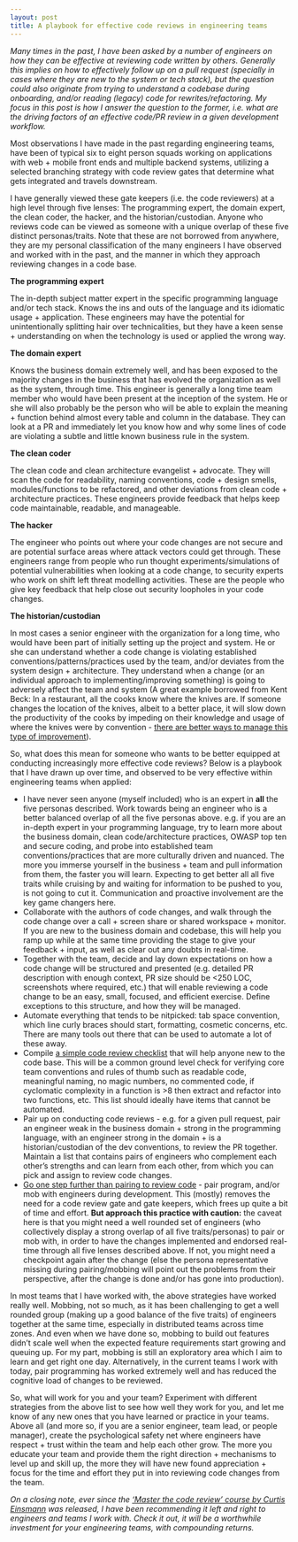 ```yaml
---
layout: post
title: A playbook for effective code reviews in engineering teams
---
```


*Many times in the past, I have been asked by a number of engineers on how they can be effective at reviewing code written by others. Generally this implies on how to effectively follow up on a pull request (specially in cases where they are new to the system or tech stack), but the question could also originate from trying to understand a codebase during onboarding, and/or reading (legacy) code for rewrites/refactoring. My focus in this post is how I answer the question to the former, i.e. what are the driving factors of an effective code/PR review in a given development workflow.*

Most observations I have made in the past regarding engineering teams, have been of typical six to eight person squads working on applications with web + mobile front ends and multiple backend systems, utilizing a selected branching strategy with code review gates that determine what gets integrated and travels downstream. 

I have generally viewed these gate keepers (i.e. the code reviewers) at a high level through five lenses: The programming expert, the domain expert, the clean coder, the hacker, and the historian/custodian. Anyone who reviews code can be viewed as someone with a unique overlap of these five distinct personas/traits. Note that these are not borrowed from anywhere, they are my personal classification of the many engineers I have observed and worked with in the past, and the manner in which they approach reviewing changes in a code base.

**The programming expert**

The in-depth subject matter expert in the specific programming language and/or tech stack. Knows the ins and outs of the language and its idiomatic usage + application. These engineers may have the potential for unintentionally splitting hair over technicalities, but they have a keen sense + understanding on when the technology is used or applied the wrong way.

**The domain expert**

Knows the business domain extremely well, and has been exposed to the majority changes in the business that has evolved the organization as well as the system, through time. This engineer is generally a long time team member who would have been present at the inception of the system. He or she will also probably be the person who will be able to explain the meaning + function behind almost every table and column in the database. They can look at a PR and immediately let you know how and why some lines of code are violating a subtle and little known business rule in the system.

**The clean coder**

The clean code and clean architecture evangelist + advocate. They will scan the code for readability, naming conventions, code + design smells, modules/functions to be refactored, and other deviations from clean code + architecture practices. These engineers provide feedback that helps keep code maintainable, readable, and manageable.

**The hacker**

The engineer who points out where your code changes are not secure and are potential surface areas where attack vectors could get through. These engineers range from people who run thought experiments/simulations of potential vulnerabilities when looking at a code change, to security experts who work on shift left threat modelling activities. These are the people who give key feedback that help close out security loopholes in your code changes.

**The historian/custodian**

In most cases a senior engineer with the organization for a long time, who would have been part of initially setting up the project and system. He or she can understand whether a code change is violating established conventions/patterns/practices used by the team, and/or deviates from the system design + architecture. They understand when a change (or an individual approach to implementing/improving something) is going to adversely affect the team and system (A great example borrowed from Kent Beck: In a restaurant, all the cooks know where the knives are. If someone changes the location of the knives, albeit to a better place, it will slow down the productivity of the cooks by impeding on their knowledge and usage of where the knives were by convention - [there are better ways to manage this type of improvement](https://tidyfirst.substack.com/p/the-story-of-a)).

So, what does this mean for someone who wants to be better equipped at conducting increasingly more effective code reviews? Below is a playbook that I have drawn up over time, and observed to be very effective within engineering teams when applied:

- I have never seen anyone (myself included) who is an expert in **all** the five personas described. Work towards being an engineer who is a better balanced overlap of all the five personas above. e.g. if you are an in-depth expert in your programming language, try to learn more about the business domain, clean code/architecture practices, OWASP top ten and secure coding, and probe into established team conventions/practices that are more culturally driven and nuanced. The more you immerse yourself in the business + team and pull information from them, the faster you will learn. Expecting to get better all all five traits while cruising by and waiting for information to be pushed to you, is not going to cut it. Communication and proactive involvement are the key game changers here.
- Collaborate with the authors of code changes, and walk through the code change over a call + screen share or shared workspace + monitor. If you are new to the business domain and codebase, this will help you ramp up while at the same time providing the stage to give your feedback + input, as well as clear out any doubts in real-time.
- Together with the team, decide and lay down expectations on how a code change will be structured and presented (e.g. detailed PR description with enough context, PR size should be <250 LOC, screenshots where required, etc.) that will enable reviewing a code change to be an easy, small, focused, and efficient exercise. Define exceptions to this structure, and how they will be managed.
- Automate everything that tends to be nitpicked: tab space convention, which line curly braces should start, formatting, cosmetic concerns, etc. There are many tools out there that can be used to automate a lot of these away.
- Compile [a simple code review checklist](https://linearb.io/blog/code-review-checklist/) that will help anyone new to the code base. This will be a common ground level check for verifying core team conventions and rules of thumb such as readable code, meaningful naming, no magic numbers, no commented code, if cyclomatic complexity in a function is >8 then extract and refactor into two functions, etc. This list should ideally have items that cannot be automated.
- Pair up on conducting code reviews - e.g. for a given pull request, pair an engineer weak in the business domain + strong in the programming language, with an engineer strong in the domain + is a historian/custodian of the dev conventions, to review the PR together. Maintain a list that contains pairs of engineers who complement each other’s strengths and can learn from each other, from which you can pick and assign to review code changes.
- [Go one step further than pairing to review code](https://twitter.com/allenholub/status/1549454425378328576) - pair program, and/or mob with engineers during development. This (mostly) removes the need for a code review gate and gate keepers, which frees up quite a bit of time and effort. **But approach this practice with caution:** the caveat here is that you might need a well rounded set of engineers (who collectively display a strong overlap of all five traits/personas) to pair or mob with, in order to have the changes implemented and endorsed real-time through all five lenses described above. If not, you might need a checkpoint again after the change (else the persona representative missing during pairing/mobbing will point out the problems from their perspective, after the change is done and/or has gone into production).

In most teams that I have worked with, the above strategies have worked really well. Mobbing, not so much, as it has been challenging to get a well rounded group (making up a good balance of the five traits) of engineers together at the same time, especially in distributed teams across time zones. And even when we have done so, mobbing to build out features didn’t scale well when the expected feature requirements start growing and queuing up. For my part, mobbing is still an exploratory area which I aim to learn and get right one day. Alternatively, in the current teams I work with today, pair programming has worked extremely well and has reduced the cognitive load of changes to be reviewed.

So, what will work for you and your team? Experiment with different strategies from the above list to see how well they work for you, and let me know of any new ones that you have learned or practice in your teams. Above all (and more so, if you are a senior engineer, team lead, or people manager), create the psychological safety net where engineers have respect + trust within the team and help each other grow. The more you educate your team and provide them the right direction + mechanisms to level up and skill up, the more they will have new found appreciation + focus for the time and effort they put in into reviewing code changes from the team.

*On a closing note, ever since the [‘Master the code review’ course by Curtis Einsmann](https://curtiseinsmann.gumroad.com/l/code-review-course) was released, I have been recommending it left and right to engineers and teams I work with. Check it out, it will be a worthwhile investment for your engineering teams, with compounding returns.*
